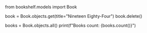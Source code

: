 from bookshelf.models import Book

book = Book.objects.get(title="Nineteen Eighty-Four")
book.delete()

books = Book.objects.all()
print(f"Books count: {books.count()}")